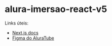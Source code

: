 # alura-imersao-react-v5

Links úteis:

* [Next.js docs](https://nextjs.org/docs/getting-started)
* [Figma do AluraTube](https://www.figma.com/file/1acrju7CLwHkSh6e7xEk9h/Aluratube?node-id=0%3A1)
